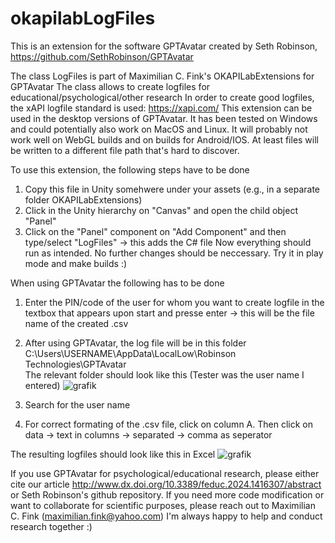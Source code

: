 # okapilabLogFiles
This is an extension for the software GPTAvatar created by Seth Robinson, https://github.com/SethRobinson/GPTAvatar

The class LogFiles is part of Maximilian C. Fink's OKAPILabExtensions for GPTAvatar
The class allows to create logfiles for educational/psychological/other research
In order to create good logfiles, the xAPI logfile standard is used: https://xapi.com/
This extension can be used in the desktop versions of GPTAvatar. It has been tested on Windows and could potentially also work on MacOS and Linux.
It will probably not work well on WebGL builds and on builds for Android/IOS. At least files will be written to a different file path that's hard to discover.

To use this extension, the following steps have to be done
1) Copy this file in Unity somehwere under your assets (e.g., in a separate folder OKAPILabExtensions)
2) Click in the Unity hierarchy on "Canvas" and open the child object "Panel"
4) Click on the "Panel" component on "Add Component" and then type/select "LogFiles" -> this adds the C# file
  Now everything should run as intended. No further changes should be neccessary. Try it in play mode and make builds :)

When using GPTAvatar the following has to be done
1) Enter the PIN/code of the user for whom you want to create logfile in the textbox that appears upon start and presse enter
 -> this will be the file name of the created .csv
2) After using GPTAvatar, the log file will be in this folder 
C:\Users\USERNAME\AppData\LocalLow\Robinson Technologies\GPTAvatar\
The relevant folder should look like this (Tester was the user name I entered)
![grafik](https://github.com/MCF3389/okapilabLogFiles/assets/29815773/b758d2ad-fd60-4942-b647-f1964ea2b3e0)

4) Search for the user name
5) For correct formating of the .csv file, click on column A. Then click on data -> text in columns -> separated -> comma as seperator

The resulting logfiles should look like this in Excel
![grafik](https://github.com/MCF3389/okapilabLogFiles/assets/29815773/ae75f96b-ac13-430c-a7c2-10dd045b5d76)


If you use GPTAvatar for psychological/educational research, please either cite our article 
http://www.dx.doi.org/10.3389/feduc.2024.1416307/abstract or Seth Robinson's github repository.
If you need more code modification or want to collaborate for scientific purposes, please reach out to Maximilian C. Fink (maximilian.fink@yahoo.com)
I'm always happy to help and conduct research together :)

